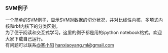 ### SVM例子
一个简单的SVM例子，显示SVM对数据的切分状况，并对比线性内核，多项式内核和rbf内核下的分类区别。<br>
为了便于阅读和交互式学习，这里的例子都是用的ipython notebook格式。欢迎大家下载自己运行。<br>
有问题可以联系[@寒小阳](http://blog.csdn.net/han_xiaoyang) hanxiaoyang.ml@gmail.com
